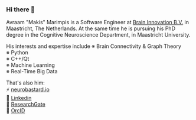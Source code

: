 ### Hi there 👋

<!--
**makism/makism** is a ✨ _special_ ✨ repository because its `README.md` (this file) appears on your GitHub profile.

Here are some ideas to get you started:

- 🔭 I’m currently working on ...
- 🌱 I’m currently learning ...
- 👯 I’m looking to collaborate on ...
- 🤔 I’m looking for help with ...
- 💬 Ask me about ...
- 📫 How to reach me: ...
- 😄 Pronouns: ...
- ⚡ Fun fact: ...
-->

Avraam "Makis" Marimpis is a Software Engineer at [Brain Innovation B.V.](https://www.brainvoyager.com) in Maastricht, The Netherlands. At the same time he is pursuing his PhD degree in the Cognitive Neuroscience Department, in Maastricht University.

His interests and expertise include
※ Brain Connectivity & Graph Theory<br/>
※ Python<br/>
※ C++/Qt<br/>
※ Machine Learning<br/>
※ Real-Time Big Data<br/>

That's also him:<br/>
⚡ [neurobastard.io](https://neurobastard.io)<br/>
💬 [Linkedin](https://www.linkedin.com/in/makism/)<br/>
🌱 [ResearchGate](https://researchgate.net/profile/Avraam_Marimpis)<br/>
🔭 [OrcID](https://orcid.org/0000-0003-1551-9940)



